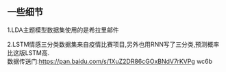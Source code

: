 一些细节  
---------------------------------------------  
1.LDA主题模型数据集使用的是希拉里邮件  

2.LSTM情感三分类数据集来自疫情比赛项目,另外也用RNN写了三分类,预测概率比这版LSTM高.  
数据传送门:https://pan.baidu.com/s/1XuZ2DR86cGOxBNdV7rKVPg  wc6b
